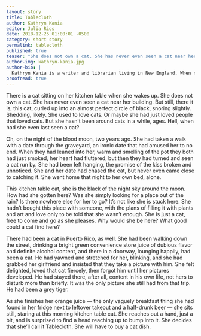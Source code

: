 ```yaml
---
layout: story
title: Tablecloth
author: Kathryn Kania
editor: Julia Rios
date: 2018-12-25 01:00:01 -0500
category: short story
permalink: tablecloth
published: true
teaser: "She does not own a cat. She has never even seen a cat near her building. But still, there it is, curled up into an almost perfect circle of black."
author-img: kathryn-kania.jpg
author-bio: |
  Kathryn Kania is a writer and librarian living in New England. When not thinking about mythological beings, storytelling, or food, Kathryn enjoys swing dancing and walking amongst trees.
proofread: true
---
```


There is a cat sitting on her kitchen table when she wakes up. She does not own a cat. She has never even seen a cat near her building. But still, there it is, this cat, curled up into an almost perfect circle of black, snoring slightly. Shedding, likely. She used to love cats. Or maybe she had just loved people that loved cats. But she hasn’t been around cats in a while, ages. Hell, when had she even last seen a cat?

Oh, on the night of the blood moon, two years ago. She had taken a walk with a date through the graveyard, an ironic date that had amused her to no end. When they had leaned into her, warm and smelling of the pot they both had just smoked, her heart had fluttered, but then they had turned and seen a cat run by. She had been left hanging, the promise of the kiss broken and unnoticed. She and her date had chased the cat, but never even came close to catching it. She went home that night to her own bed, alone.

This kitchen table cat, she is the black of the night sky around the moon. How had she gotten here? Was she simply looking for a place out of the rain? Is there nowhere else for her to go? It’s not like she is stuck here. She hadn’t bought this place with someone, with the plans of filling it with plants and art and love only to be told that she wasn’t enough. She is just a cat, free to come and go as she pleases. Why would she be here? What good could a cat find here?

There had been a cat in Puerto Rico, as well. She had been walking down the street, drinking a bright green convenience store juice of dubious flavor and definite alcohol content, and there in a doorway, lounging happily, had been a cat. He had yawned and stretched for her, blinking, and she had grabbed her girlfriend and insisted that they take a picture with him. She felt delighted, loved that cat fiercely, then forgot him until her pictures developed. He had stayed there, after all, content in his own life, not hers to disturb more than briefly. It was the only picture she still had from that trip. He had been a grey tiger.

As she finishes her orange juice — the only vaguely breakfast thing she had found in her fridge next to leftover takeout and a half-drunk beer — she sits still, staring at this morning kitchen table cat. She reaches out a hand, just a bit, and is surprised to find a head reaching up to bump into it. She decides that she’ll call it Tablecloth. She will have to buy a cat dish.
